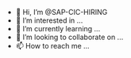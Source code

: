 - 👋 Hi, I’m @SAP-CIC-HIRING
- 👀 I’m interested in ...
- 🌱 I’m currently learning ...
- 💞️ I’m looking to collaborate on ...
- 📫 How to reach me ...

<!---
SAP-CIC-HIRING/SAP-CIC-HIRING is a ✨ special ✨ repository because its `README.md` (this file) appears on your GitHub profile.
You can click the Preview link to take a look at your changes.
--->
